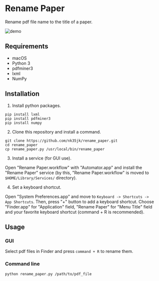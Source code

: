 # Rename Paper

Rename pdf file name to the title of a paper.

![demo](https://user-images.githubusercontent.com/30214093/56454634-b5e99200-638e-11e9-8846-c4d72f9c51f0.png)

## Requirements

- macOS
- Python 3
- pdfminer3
- lxml
- NumPy

## Installation

1. Install python packages.

```
pip install lxml
pip install pdfminer3
pip install numpy
```

2. Clone this repository and install a command.

```
git clone https://github.com/nk35jk/rename_paper.git
cd rename_paper
cp rename_paper.py /usr/local/bin/rename_paper
```

3. Install a service (for GUI use).

Open "Rename Paper.workflow" with "Automator.app" and install the "Rename Paper" service (by this, "Rename Paper.workflow" is moved to `$HOME/Library/Services/` directory).

4. Set a keyboard shortcut.

Open "System Preferences.app" and move to `Keyboard -> Shortcuts -> App Shortcuts`. Then, press "+" button to add a keyboard shortcut. Choose "Finder.app" for "Application" field, "Rename Paper" for "Menu Title" field and your favorite keyboard shortcut (command + R is recommended).

## Usage

### GUI

Select pdf files in Finder and press `command + R` to rename them.

### Command line

`python rename_paper.py /path/to/pdf_file`
